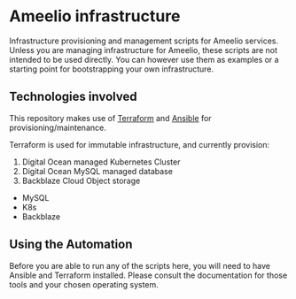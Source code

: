 # Ameelio infrastructure

Infrastructure provisioning and management scripts for Ameelio services.
Unless you are managing infrastructure for Ameelio, these scripts are
not intended to be used directly.  You can however use them as examples
or a starting point for bootstrapping your own infrastructure.

## Technologies involved

This repository makes use of [Terraform](https://www.terraform.io/) and
[Ansible](https://www.ansible.com/) for provisioning/maintenance.

Terraform is used for immutable infrastructure, and currently provision:

1.  Digital Ocean managed Kubernetes Cluster
1.  Digital Ocean MySQL managed database
1.  Backblaze Cloud Object storage


- MySQL
- K8s
- Backblaze

## Using the Automation

Before you are able to run any of the scripts here, you will need to have
Ansible and Terraform installed.  Please consult the documentation for
those tools and your chosen operating system.
